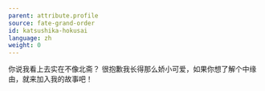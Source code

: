 ```yaml
---
parent: attribute.profile
source: fate-grand-order
id: katsushika-hokusai
language: zh
weight: 0
---
```


你说我看上去实在不像北斋？
很抱歉我长得那么娇小可爱，如果你想了解个中缘由，就来加入我的故事吧！
